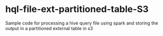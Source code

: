 # hql-file-ext-partitioned-table-S3
Sample code for processing a hive query file using spark and storing the output in a partitioned external table in s3